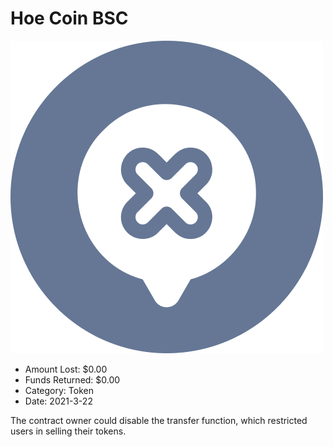 # Hoe Coin BSC
![Hoe Coin BSC](/rektimages/Hoe-Coin-BSC.png)
- Amount Lost: $0.00
- Funds Returned: $0.00
- Category: Token
- Date: 2021-3-22

The contract owner could disable the transfer function, which restricted users in selling their tokens.



